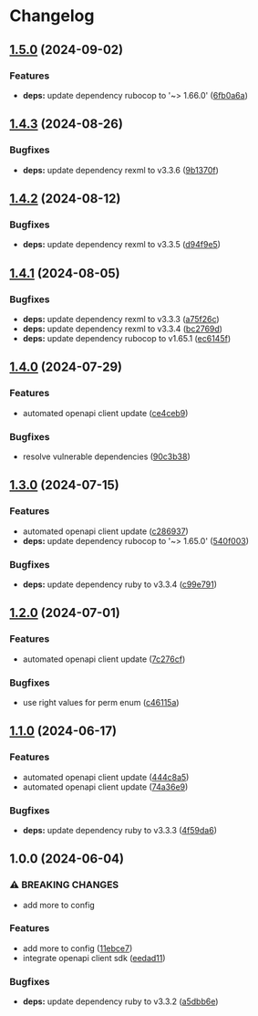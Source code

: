 # Changelog

## [1.5.0](https://github.com/kleister/kleister-ruby/compare/v1.4.3...v1.5.0) (2024-09-02)


### Features

* **deps:** update dependency rubocop to '~> 1.66.0' ([6fb0a6a](https://github.com/kleister/kleister-ruby/commit/6fb0a6acfe9acfdf7b3ea51aa7625ee42635f1db))

## [1.4.3](https://github.com/kleister/kleister-ruby/compare/v1.4.2...v1.4.3) (2024-08-26)


### Bugfixes

* **deps:** update dependency rexml to v3.3.6 ([9b1370f](https://github.com/kleister/kleister-ruby/commit/9b1370f9f6b87b613629e6e24e2ebfb432ac227a))

## [1.4.2](https://github.com/kleister/kleister-ruby/compare/v1.4.1...v1.4.2) (2024-08-12)


### Bugfixes

* **deps:** update dependency rexml to v3.3.5 ([d94f9e5](https://github.com/kleister/kleister-ruby/commit/d94f9e5ac421775a9fa5fbe1ed70f36886578aac))

## [1.4.1](https://github.com/kleister/kleister-ruby/compare/v1.4.0...v1.4.1) (2024-08-05)


### Bugfixes

* **deps:** update dependency rexml to v3.3.3 ([a75f26c](https://github.com/kleister/kleister-ruby/commit/a75f26cfc050673ce661699095ddd50688b61f90))
* **deps:** update dependency rexml to v3.3.4 ([bc2769d](https://github.com/kleister/kleister-ruby/commit/bc2769de23c73e57025dd91316e9e82232ad7fc1))
* **deps:** update dependency rubocop to v1.65.1 ([ec6145f](https://github.com/kleister/kleister-ruby/commit/ec6145f473e05b0b3af13510eae1ea3b81346d21))

## [1.4.0](https://github.com/kleister/kleister-ruby/compare/v1.3.0...v1.4.0) (2024-07-29)


### Features

* automated openapi client update ([ce4ceb9](https://github.com/kleister/kleister-ruby/commit/ce4ceb9087dd4b194501623d993f0c8f60e9937a))


### Bugfixes

* resolve vulnerable dependencies ([90c3b38](https://github.com/kleister/kleister-ruby/commit/90c3b389216bb8ffdc78faf65d543bda12c84307))

## [1.3.0](https://github.com/kleister/kleister-ruby/compare/v1.2.0...v1.3.0) (2024-07-15)


### Features

* automated openapi client update ([c286937](https://github.com/kleister/kleister-ruby/commit/c286937d56e0c093ae6613f81313e732acc152b7))
* **deps:** update dependency rubocop to '~> 1.65.0' ([540f003](https://github.com/kleister/kleister-ruby/commit/540f0032434b4f2c2a7b6105af40cae935333874))


### Bugfixes

* **deps:** update dependency ruby to v3.3.4 ([c99e791](https://github.com/kleister/kleister-ruby/commit/c99e791a38f434ae67d0028296bbeb0aa40f53be))

## [1.2.0](https://github.com/kleister/kleister-ruby/compare/v1.1.0...v1.2.0) (2024-07-01)


### Features

* automated openapi client update ([7c276cf](https://github.com/kleister/kleister-ruby/commit/7c276cf7ec961ed99b61ddf4be35ea59ac70eed7))


### Bugfixes

* use right values for perm enum ([c46115a](https://github.com/kleister/kleister-ruby/commit/c46115a81b3a1f4e9ec487db386e2448cfd90c07))

## [1.1.0](https://github.com/kleister/kleister-ruby/compare/v1.0.0...v1.1.0) (2024-06-17)


### Features

* automated openapi client update ([444c8a5](https://github.com/kleister/kleister-ruby/commit/444c8a527ea25d675fdfb83719c199952bebdb06))
* automated openapi client update ([74a36e9](https://github.com/kleister/kleister-ruby/commit/74a36e9901fe9e57b4e600d6bfbc2c826221019c))


### Bugfixes

* **deps:** update dependency ruby to v3.3.3 ([4f59da6](https://github.com/kleister/kleister-ruby/commit/4f59da6ab5f46da7393fefd7b100dd2f532df838))

## 1.0.0 (2024-06-04)


### ⚠ BREAKING CHANGES

* add more to config

### Features

* add more to config ([11ebce7](https://github.com/kleister/kleister-ruby/commit/11ebce792a0f987358abd6b2ae5322a1da80fc39))
* integrate openapi client sdk ([eedad11](https://github.com/kleister/kleister-ruby/commit/eedad117984f04b53e9f111cd3d1bf8c5c82cea1))


### Bugfixes

* **deps:** update dependency ruby to v3.3.2 ([a5dbb6e](https://github.com/kleister/kleister-ruby/commit/a5dbb6ec27ee05a3c4fce9b69a59ddb5c2b403f0))
